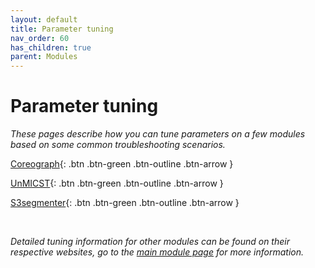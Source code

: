 ```yaml
---
layout: default
title: Parameter tuning
nav_order: 60
has_children: true
parent: Modules
---
```


# Parameter tuning
*These pages describe how you can tune parameters on a few modules based on some common troubleshooting scenarios.*

[Coreograph]({{site.baseurl}}/modules/coreograph){: .btn .btn-green .btn-outline .btn-arrow }
<br>

[UnMICST]({{site.baseurl}}/modules/unmicst){: .btn .btn-green .btn-outline .btn-arrow }
<br>

[S3segmenter]({{site.baseurl}}/modules/s3seg){: .btn .btn-green .btn-outline .btn-arrow }
<br>

<br>

*Detailed tuning information for other modules can be found on their respective websites, go to the [main module page]({{site.baseurl}}/modules/) for more information.*